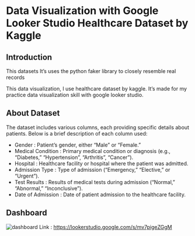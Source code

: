 # Data Visualization with Google Looker Studio Healthcare Dataset by Kaggle

## Introduction
This datasets It’s uses the python faker library to closely resemble real records

This data visualization, I use healthcare dataset by kaggle. It’s made for my practice data visualization skill with google looker studio.

## About Dataset
The dataset includes various columns, each providing specific details about patients. Below is a brief description of each column used:
* Gender : Patient’s gender, either “Male” or “Female.”
* Medical Condition : Primary medical condition or diagnosis (e.g., “Diabetes,” “Hypertension”, “Arthritis”, “Cancer”).
* Hospital : Healthcare facility or hospital where the patient was admitted.
* Admission Type : Type of admission (“Emergency,” “Elective,” or “Urgent”).
* Test Results : Results of medical tests during admission (“Normal,” “Abnormal,” “Inconclusive”).
* Date of Admission : Date of patient admission to the healthcare facility.

## Dashboard 
![dashboard](https://snoozemonday.wordpress.com/wp-content/uploads/2024/09/dashboard-1-2.png)
Link : https://lookerstudio.google.com/s/mv7pigeZGgM
